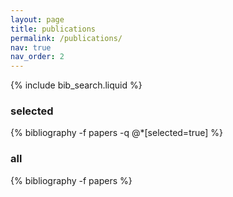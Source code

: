 ```yaml
---
layout: page
title: publications
permalink: /publications/
nav: true
nav_order: 2
---
```


{% include bib_search.liquid %}

### selected
{% bibliography -f papers -q @*[selected=true] %}

### all
{% bibliography -f papers %}
